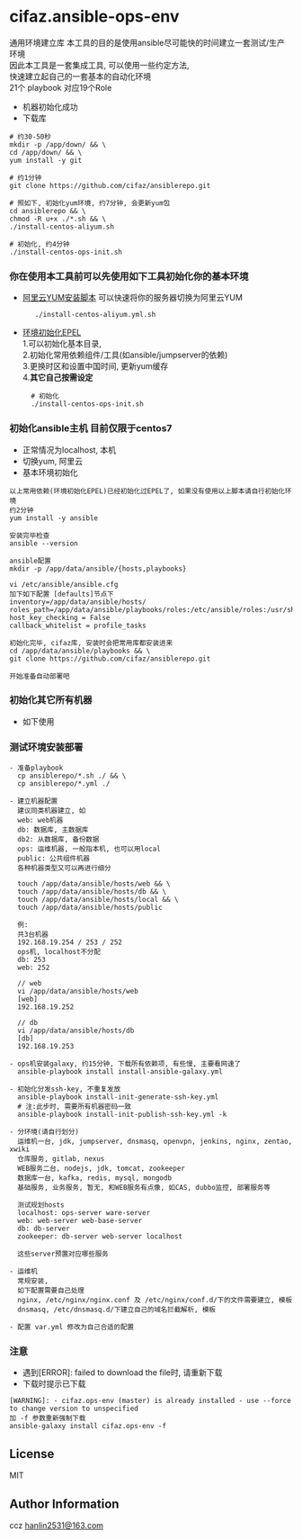 cifaz.ansible-ops-env
========================

通用环境建立库
本工具的目的是使用ansible尽可能快的时间建立一套测试/生产环境  
因此本工具是一套集成工具, 可以使用一些约定方法,   
快速建立起自己的一套基本的自动化环境  
21个 playbook 对应19个Role

* 机器初始化成功
* 下载库
````
# 约30-50秒
mkdir -p /app/down/ && \
cd /app/down/ && \
yum install -y git
    
# 约1分钟
git clone https://github.com/cifaz/ansiblerepo.git
  
# 照如下, 初始化yum环境, 约7分钟, 会更新yum包
cd ansiblerepo && \
chmod -R u+x ./*.sh && \
./install-centos-aliyum.sh

# 初始化, 约4分钟
./install-centos-ops-init.sh

````

### 你在使用本工具前可以先使用如下工具初始化你的基本环境
 - [阿里云YUM安装脚本](yumforali.sh) 可以快速将你的服务器切换为阿里云YUM
    ```
       ./install-centos-aliyum.yml.sh
    ```
 - [环境初始化EPEL](bak/centos-env-init.sh)   
    1.可以初始化基本目录,   
    2.初始化常用依赖组件/工具(如ansible/jumpserver的依赖)   
    3.更换时区和设置中国时间, 更新yum缓存  
    4.**其它自己按需设定**
    ```
      # 初始化
      ./install-centos-ops-init.sh
    ```

### 初始化ansible主机 目前仅限于centos7
 - 正常情况为localhost, 本机
 - 切换yum, 阿里云
 - 基本环境初始化
 ````
 以上常用依赖(环境初始化EPEL)已经初始化过EPEL了, 如果没有使用以上脚本请自行初始化环境
 约2分钟
 yum install -y ansible
   
 安装完毕检查
 ansible --version
   
 ansible配置
 mkdir -p /app/data/ansible/{hosts,playbooks}
   
 vi /etc/ansible/ansible.cfg
 加下如下配置 [defaults]节点下
 inventory=/app/data/ansible/hosts/
 roles_path=/app/data/ansible/playbooks/roles:/etc/ansible/roles:/usr/share/ansible/roles
 host_key_checking = False
 callback_whitelist = profile_tasks
 
 初始化完毕, cifaz库, 安装时会把常用库都安装进来
 cd /app/data/ansible/playbooks && \
 git clone https://github.com/cifaz/ansiblerepo.git
   
 开始准备自动部署吧
 ````

### 初始化其它所有机器
 - 如下使用
  
### 测试环境安装部署
```
- 准备playbook
  cp ansiblerepo/*.sh ./ && \
  cp ansiblerepo/*.yml ./ 
  
- 建立机器配置
  建议同类机器建立, 如
  web: web机器
  db: 数据库, 主数据库
  db2: 从数据库, 备份数据
  ops: 运维机器, 一般指本机, 也可以用local
  public: 公共组件机器
  各种机器类型又可以再进行细分
   
  touch /app/data/ansible/hosts/web && \ 
  touch /app/data/ansible/hosts/db && \
  touch /app/data/ansible/hosts/local && \
  touch /app/data/ansible/hosts/public 
  
  例:
  共3台机器
  192.168.19.254 / 253 / 252
  ops机, localhost不分配
  db: 253
  web: 252
  
  // web
  vi /app/data/ansible/hosts/web
  [web]
  192.168.19.252
  
  // db 
  vi /app/data/ansible/hosts/db
  [db]
  192.168.19.253
  
- ops机安装galaxy, 约15分钟, 下载所有依赖项, 有些慢, 主要看网速了
  ansible-playbook install install-ansible-galaxy.yml
  
- 初始化分发ssh-key, 不重复发放
  ansible-playbook install-init-generate-ssh-key.yml
  # 注:此步时, 需要所有机器密码一致 
  ansible-playbook install-init-publish-ssh-key.yml -k
  
- 分环境(请自行划分)
  运维机一台, jdk, jumpserver, dnsmasq, openvpn, jenkins, nginx, zentao, xwiki
  仓库服务, gitlab, nexus
  WEB服务二台, nodejs, jdk, tomcat, zookeeper
  数据库一台, kafka, redis, mysql, mongodb
  基础服务, 业务服务, 暂无, 和WEB服务有点像, 如CAS, dubbo监控, 部署服务等
  
  测试规划hosts
  localhost: ops-server ware-server
  web: web-server web-base-server
  db: db-server
  zookeeper: db-server web-server localhost
  
  这些server预置对应哪些服务
  
- 运维机
  常规安装, 
  如下配置需要自己处理
  nginx, /etc/nginx/nginx.conf 及 /etc/nginx/conf.d/下的文件需要建立, 模板
  dnsmasq, /etc/dnsmasq.d/下建立自己的域名拦截解析, 模板
 
- 配置 var.yml 修改为自己合适的配置
```


### 注意
- 遇到[ERROR]: failed to download the file时, 请重新下载
- 下载时提示已下载
```
[WARNING]: - cifaz.ops-env (master) is already installed - use --force to change version to unspecified
加 -f 参数重新强制下载
ansible-galaxy install cifaz.ops-env -f
```

License
-------

MIT

Author Information
------------------

ccz <hanlin2531@163.com>


